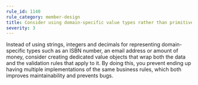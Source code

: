 ```yaml
---
rule_id: 1140
rule_category: member-design
title: Consider using domain-specific value types rather than primitives
severity: 3
---
```

Instead of using strings, integers and decimals for representing domain-specific types such as an ISBN number, an email address or amount of money, consider creating dedicated value objects that wrap both the data and the validation rules that apply to it. By doing this, you prevent ending up having multiple implementations of the same business rules, which both improves maintainability and prevents bugs.
